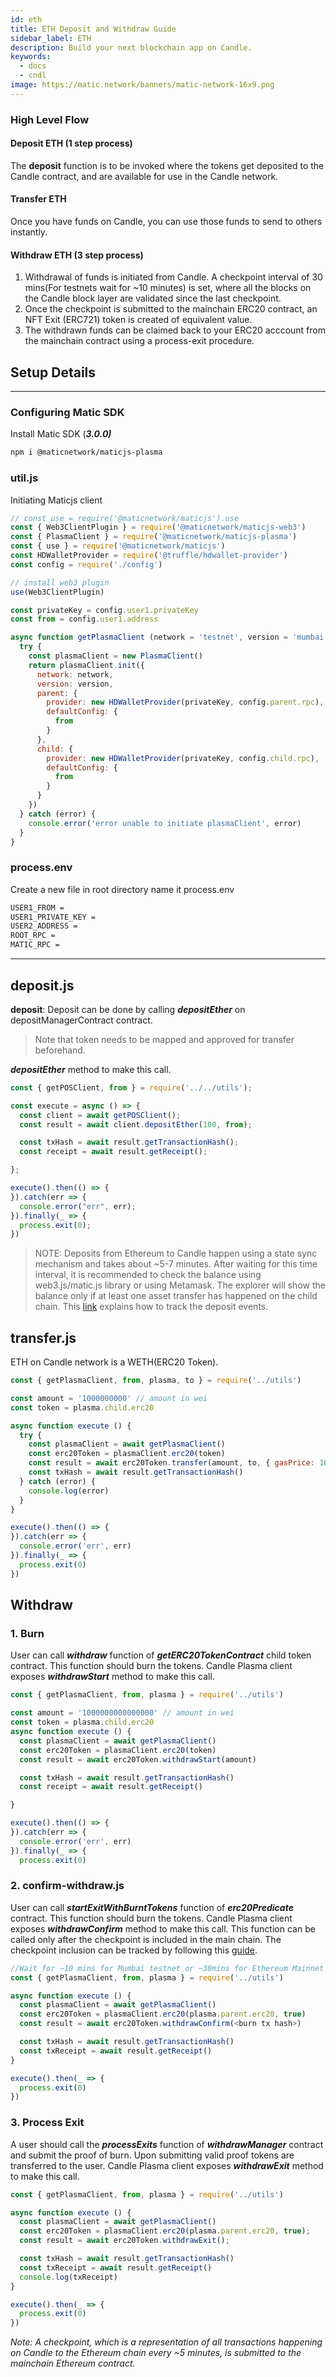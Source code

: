 ```yaml
---
id: eth
title: ETH Deposit and Withdraw Guide
sidebar_label: ETH
description: Build your next blockchain app on Candle.
keywords:
  - docs
  - cndl
image: https://matic.network/banners/matic-network-16x9.png
---
```


### High Level Flow

#### **Deposit ETH (1 step process)**

The **deposit** function is to be invoked where the tokens get deposited to the Candle contract, and are available for use in the Candle network.

#### **Transfer ETH**

Once you have funds on Candle, you can use those funds to send to others instantly.

#### **Withdraw ETH (3 step process)**

1. Withdrawal of funds is initiated from Candle. A checkpoint interval of 30 mins(For testnets wait for ~10 minutes) is set, where all the blocks on the Candle block layer are validated since the last checkpoint.
2. Once the checkpoint is submitted to the mainchain ERC20 contract, an NFT Exit (ERC721) token is created of equivalent value.
3. The withdrawn funds can be claimed back to your ERC20 acccount from the mainchain contract using a process-exit procedure.

## Setup Details

---

### Configuring Matic SDK

Install Matic SDK (**_3.0.0)_**

```bash
npm i @maticnetwork/maticjs-plasma
```

### util.js

Initiating Maticjs client

```js
// const use = require('@maticnetwork/maticjs').use
const { Web3ClientPlugin } = require('@maticnetwork/maticjs-web3')
const { PlasmaClient } = require('@maticnetwork/maticjs-plasma')
const { use } = require('@maticnetwork/maticjs')
const HDWalletProvider = require('@truffle/hdwallet-provider')
const config = require('./config')

// install web3 plugin
use(Web3ClientPlugin)

const privateKey = config.user1.privateKey
const from = config.user1.address

async function getPlasmaClient (network = 'testnet', version = 'mumbai') {
  try {
    const plasmaClient = new PlasmaClient()
    return plasmaClient.init({
      network: network,
      version: version,
      parent: {
        provider: new HDWalletProvider(privateKey, config.parent.rpc),
        defaultConfig: {
          from
        }
      },
      child: {
        provider: new HDWalletProvider(privateKey, config.child.rpc),
        defaultConfig: {
          from
        }
      }
    })
  } catch (error) {
    console.error('error unable to initiate plasmaClient', error)
  }
}
```

### process.env

Create a new file in root directory name it process.env

```bash
USER1_FROM =
USER1_PRIVATE_KEY =
USER2_ADDRESS =
ROOT_RPC =
MATIC_RPC =
```

---

## deposit.js

**deposit**: Deposit can be done by calling **_depositEther_** on depositManagerContract contract.

> Note that token needs to be mapped and approved for transfer beforehand.

**_depositEther_** method to make this call.

```js
const { getPOSClient, from } = require('../../utils');

const execute = async () => {
  const client = await getPOSClient();
  const result = await client.depositEther(100, from);

  const txHash = await result.getTransactionHash();
  const receipt = await result.getReceipt();

};

execute().then(() => {
}).catch(err => {
  console.error("err", err);
}).finally(_ => {
  process.exit(0);
})
```

> NOTE: Deposits from Ethereum to Candle happen using a state sync mechanism and takes about ~5-7 minutes. After waiting for this time interval, it is recommended to check the balance using web3.js/matic.js library or using Metamask. The explorer will show the balance only if at least one asset transfer has happened on the child chain. This [link](/docs/develop/ethereum-polygon/plasma/deposit-withdraw-event-plasma) explains how to track the deposit events.

## transfer.js

ETH on Candle network is a WETH(ERC20 Token).

```js
const { getPlasmaClient, from, plasma, to } = require('../utils')

const amount = '1000000000' // amount in wei
const token = plasma.child.erc20

async function execute () {
  try {
    const plasmaClient = await getPlasmaClient()
    const erc20Token = plasmaClient.erc20(token)
    const result = await erc20Token.transfer(amount, to, { gasPrice: 1000000000 })
    const txHash = await result.getTransactionHash()
  } catch (error) {
    console.log(error)
  }
}

execute().then(() => {
}).catch(err => {
  console.error('err', err)
}).finally(_ => {
  process.exit(0)
})
```

## Withdraw

### 1. Burn

User can call **_withdraw_** function of **_getERC20TokenContract_** child token contract. This function should burn the tokens. Candle Plasma client exposes **_withdrawStart_** method to make this call.

```js
const { getPlasmaClient, from, plasma } = require('../utils')

const amount = '1000000000000000' // amount in wei
const token = plasma.child.erc20
async function execute () {
  const plasmaClient = await getPlasmaClient()
  const erc20Token = plasmaClient.erc20(token)
  const result = await erc20Token.withdrawStart(amount)

  const txHash = await result.getTransactionHash()
  const receipt = await result.getReceipt()

}

execute().then(() => {
}).catch(err => {
  console.error('err', err)
}).finally(_ => {
  process.exit(0)
```

### 2. confirm-withdraw.js


User can call **_startExitWithBurntTokens_** function of **_erc20Predicate_** contract. This function should burn the tokens. Candle Plasma client exposes **_withdrawConfirm_** method to make this call. This function can be called only after the checkpoint is included in the main chain. The checkpoint inclusion can be tracked by following this [guide](/docs/develop/ethereum-matic/plasma/deposit-withdraw-event-plasma#checkpoint-events).


```js
//Wait for ~10 mins for Mumbai testnet or ~30mins for Ethereum Mainnet till the checkpoint is submitted for burned transaction, then run the confirm withdraw
const { getPlasmaClient, from, plasma } = require('../utils')

async function execute () {
  const plasmaClient = await getPlasmaClient()
  const erc20Token = plasmaClient.erc20(plasma.parent.erc20, true)
  const result = await erc20Token.withdrawConfirm(<burn tx hash>)

  const txHash = await result.getTransactionHash()
  const txReceipt = await result.getReceipt()
}

execute().then(_ => {
  process.exit(0)
})
```

### 3. Process Exit

A user should call the **_processExits_** function of **_withdrawManager_** contract and submit the proof of burn. Upon submitting valid proof tokens are transferred to the user. Candle Plasma client exposes **_withdrawExit_** method to make this call.

```js
const { getPlasmaClient, from, plasma } = require('../utils')

async function execute () {
  const plasmaClient = await getPlasmaClient()
  const erc20Token = plasmaClient.erc20(plasma.parent.erc20, true);
  const result = await erc20Token.withdrawExit();

  const txHash = await result.getTransactionHash()
  const txReceipt = await result.getReceipt()
  console.log(txReceipt)
}

execute().then(_ => {
  process.exit(0)
})
```

_Note: A checkpoint, which is a representation of all transactions happening on Candle to the Ethereum chain every ~5 minutes, is submitted to the mainchain Ethereum contract._

